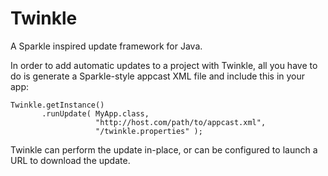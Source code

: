 Twinkle
=======

A Sparkle inspired update framework for Java.

In order to add automatic updates to a project with Twinkle, all you have to do is generate a Sparkle-style appcast XML file and include this in your app:

    Twinkle.getInstance()
           .runUpdate( MyApp.class,
                       "http://host.com/path/to/appcast.xml",
                       "/twinkle.properties" );

Twinkle can perform the update in-place, or can be configured to launch a URL to download the update.
